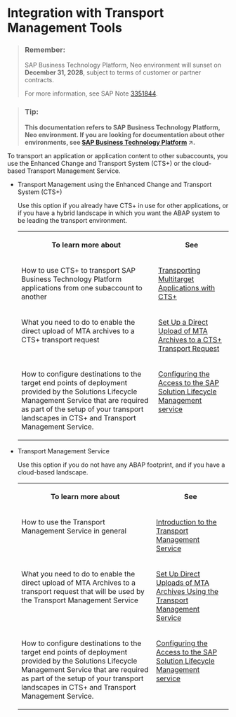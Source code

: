 <!-- loio905baea4d6c7404290bff6c042184b4e -->

# Integration with Transport Management Tools

> ### Remember:  
> SAP Business Technology Platform, Neo environment will sunset on **December 31, 2028**, subject to terms of customer or partner contracts.
> 
> For more information, see SAP Note [3351844](https://me.sap.com/notes/3351844).

> ### Tip:  
> **This documentation refers to SAP Business Technology Platform, Neo environment. If you are looking for documentation about other environments, see [SAP Business Technology Platform](https://help.sap.com/viewer/65de2977205c403bbc107264b8eccf4b/Cloud/en-US/6a2c1ab5a31b4ed9a2ce17a5329e1dd8.html "SAP Business Technology Platform (SAP BTP) is an integrated offering comprised of four technology portfolios: database and data management, application development and integration, analytics, and intelligent technologies. The platform offers users the ability to turn data into business value, compose end-to-end business processes, and build and extend SAP applications quickly.") :arrow_upper_right:.**

To transport an application or application content to other subaccounts, you use the Enhanced Change and Transport System \(CTS+\) or the cloud-based Transport Management Service.

-   Transport Management using the Enhanced Change and Transport System \(CTS+\)

    Use this option if you already have CTS+ in use for other applications, or if you have a hybrid landscape in which you want the ABAP system to be leading the transport environment.


    <table>
    <tr>
    <th valign="top">

    To learn more about
    
    </th>
    <th valign="top">

    See
    
    </th>
    </tr>
    <tr>
    <td valign="top">
    
    How to use CTS+ to transport SAP Business Technology Platform applications from one subaccount to another
    
    </td>
    <td valign="top">
    
    [Transporting Multitarget Applications with CTS+](transporting-multitarget-applications-with-cts-f598f69.md)
    
    </td>
    </tr>
    <tr>
    <td valign="top">
    
    What you need to do to enable the direct upload of MTA archives to a CTS+ transport request
    
    </td>
    <td valign="top">
    
    [Set Up a Direct Upload of MTA Archives to a CTS+ Transport Request](set-up-a-direct-upload-of-mta-archives-to-a-cts-transport-request-37ceecb.md)
    
    </td>
    </tr>
    <tr>
    <td valign="top">
    
    How to configure destinations to the target end points of deployment provided by the Solutions Lifecycle Management Service that are required as part of the setup of your transport landscapes in CTS+ and Transport Management Service.
    
    </td>
    <td valign="top">
    
    [Configuring the Access to the SAP Solution Lifecycle Management service](configuring-the-access-to-the-sap-solution-lifecycle-management-service-b15a6c5.md)
    
    </td>
    </tr>
    </table>
    
-   Transport Management Service

    Use this option if you do not have any ABAP footprint, and if you have a cloud-based landscape.


    <table>
    <tr>
    <th valign="top">

    To learn more about
    
    </th>
    <th valign="top">

    See
    
    </th>
    </tr>
    <tr>
    <td valign="top">
    
    How to use the Transport Management Service in general
    
    </td>
    <td valign="top">
    
    [Introduction to the Transport Management Service](https://help.sap.com/viewer/7f7160ec0d8546c6b3eab72fb5ad6fd8/Cloud/en-US)
    
    </td>
    </tr>
    <tr>
    <td valign="top">
    
    What you need to do to enable the direct upload of MTA Archives to a transport request that will be used by the Transport Management Service
    
    </td>
    <td valign="top">
    
    [Set Up Direct Uploads of MTA Archives Using the Transport Management Service](set-up-direct-uploads-of-mta-archives-using-the-transport-management-service-af84d67.md)
    
    </td>
    </tr>
    <tr>
    <td valign="top">
    
    How to configure destinations to the target end points of deployment provided by the Solutions Lifecycle Management Service that are required as part of the setup of your transport landscapes in CTS+ and Transport Management Service.
    
    </td>
    <td valign="top">
    
    [Configuring the Access to the SAP Solution Lifecycle Management service](configuring-the-access-to-the-sap-solution-lifecycle-management-service-b15a6c5.md)
    
    </td>
    </tr>
    </table>
    

